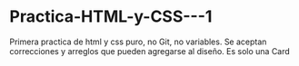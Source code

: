 # Practica-HTML-y-CSS---1
Primera practica de html y css puro, no Git, no variables.
Se aceptan correcciones y arreglos que pueden agregarse al diseño.
Es solo una Card
